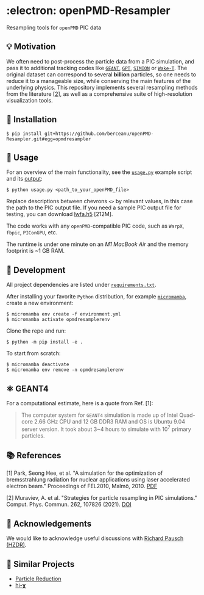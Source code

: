 # :electron: openPMD-Resampler
Resampling tools for `openPMD` PIC data

## :bulb: Motivation

We often need to post-process the particle data from a PIC simulation, and pass it to additional tracking codes like [`GEANT`](#atom_symbol-geant4), [`GPT`](https://www.pulsar.nl/gpt/), [`SIMION`](https://simion.com) or [`Wake-T`](https://github.com/AngelFP/Wake-T). The original dataset can correspond to several **billion** particles, so one needs to reduce it to a manageable size, while conserving the main features of the underlying physics. This repository implements several resampling methods from the literature [[2]](#books-references), as well as a comprehensive suite of high-resolution visualization tools.

## :rocket: Installation

```console
$ pip install git+https://github.com/berceanu/openPMD-Resampler.git#egg=opmdresampler
```

## :book: Usage

For an overview of the main functionality, see the [`usage.py`](./usage.py) example script and its [output](./output.md):

```console
$ python usage.py <path_to_your_openPMD_file>
```

Replace descriptions between chevrons `<>` by relevant values, in this case the path to the PIC output file.
If you need a sample PIC output file for testing, you can download [lwfa.h5](https://transfer.sequanium.de/qjhu1I2t56/lwfa.h5) [212M].

The code works with any `openPMD`-compatible PIC code, such as `WarpX`, `fbpic`, `PIConGPU`, etc.

The runtime is under one minute on an *M1 MacBook Air* and the memory footprint is ~1 GB RAM.

## :wrench: Development

All project dependencies are listed under [`requirements.txt`](requirements.txt).

After installing your favorite `Python` distribution, for example [`micromamba`](https://mamba.readthedocs.io/en/latest/micromamba-installation.html#umamba-install), create a new environment:

```console
$ micromamba env create -f environment.yml
$ micromamba activate opmdresamplerenv
```

Clone the repo and run: 

```console
$ python -m pip install -e .
```

To start from scratch:

```console
$ micromamba deactivate
$ micromamba env remove -n opmdresamplerenv
```

## :atom_symbol: GEANT4

For a computational estimate, here is a quote from Ref. [1]:

> The computer system for `GEANT4` simulation is made up of Intel Quad-core 2.66 GHz CPU and 12 GB DDR3 RAM and OS is Ubuntu 9.04 server version. It took about 3~4 hours to simulate with $10^7$ primary particles.


## :books: References

[1] Park, Seong Hee, et al. "A simulation for the optimization of bremsstrahlung radiation for nuclear applications using laser accelerated electron beam." Proceedings of FEL2010, Malmö, 2010. [PDF](https://accelconf.web.cern.ch/FEL2010/papers/thpb13.pdf)

[2] Muraviev, A. et al. "Strategies for particle resampling in PIC simulations." Comput. Phys. Commun. 262, 107826 (2021). [DOI](https://doi.org/10.1016/j.cpc.2021.107826)

## :loudspeaker: Acknowledgements

We would like to acknowledge useful discussions with [Richard Pausch (HZDR)](https://github.com/PrometheusPi).

## :link: Similar Projects

- [Particle Reduction](https://github.com/ComputationalRadiationPhysics/particle_reduction)
- [hi-𝛘](https://github.com/hi-chi/pyHiChi)
